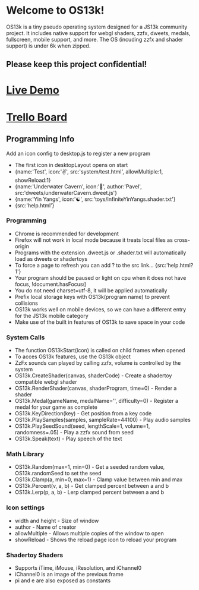 # Welcome to OS13k!

OS13k is a tiny pseudo operating system designed for a JS13k community project. It includes native support for webgl shaders, zzfx, dweets, medals, fullscreen, mobile support, and more. The OS (incuding zzfx and shader support) is under 6k when zipped.

## Please keep this project confidential!

# [Live Demo](https://killedbyapixel.github.io/OS13k)
# [Trello Board](https://trello.com/b/1PNeOZfM/os13k)

## Programming Info

Add an icon config to desktop.js to register a new program
- The first icon in desktopLayout opens on start
- {name:'Test', icon:'✌️', src:'system/test.html', allowMultiple:1, showReload:1}
- {name:'Underwater Cavern', icon:'🌊', author:'Pavel', src:'dweets/underwaterCavern.dweet.js'}
- {name:'Yin Yangs', icon:'☯️', src:'toys/infiniteYinYangs.shader.txt'}
- {src:'help.html'}

### Programming
- Chrome is recommended for development
- Firefox will not work in local mode because it treats local files as cross-origin
- Programs with the extension .dweet.js or .shader.txt will automatically load as dweets or shadertoys
- To force a page to refresh you can add ?<version> to the src link... {src:'help.html?1'}
- Your program should be paused or light on cpu when it does not have focus, !document.hasFocus() 
- You do not need charset=utf-8, it will be applied automatically
- Prefix local storage keys with OS13k(program name) to prevent collisions
- OS13k works well on mobile devices, so we can have a different entry for the JS13k mobile category
- Make use of the built in features of OS13k to save space in your code

### System Calls
- The function OS13kStart(icon) is called on child frames when opened
- To acces OS13k features, use the OS13k object
- ZzFx sounds can played by calling zzfx, volume is controlled by the system
- OS13k.CreateShader(canvas, shaderCode) - Create a shadertoy compatible webgl shader
- OS13k.RenderShader(canvas, shaderProgram, time=0) - Render a shader
- OS13k.Medal(gameName, medalName='', difficulty=0) - Register a medal for your game as complete
- OS13k.KeyDirection(key) - Get position from a key code
- OS13k.PlaySamples(samples, sampleRate=44100) - Play audio samples
- OS13k.PlaySeedSound(seed, lengthScale=1, volume=1, randomness=.05) - Play a zzfx sound from seed
- OS13k.Speak(text) - Play speech of the text

### Math Library
- OS13k.Random(max=1, min=0) - Get a seeded random value, OS13k.randomSeed to set the seed
- OS13k.Clamp(a, min=0, max=1) - Clamp value between min and max
- OS13k.Percent(v, a, b) - Get clamped percent between a and b
- OS13k.Lerp(p, a, b) - Lerp clamped percent between a and b

### Icon settings
- width and height - Size of window
- author - Name of creator
- allowMultiple - Allows multiple copies of the window to open
- showReload - Shows the reload page icon to reload your program

### Shadertoy Shaders
 - Supports iTime, iMouse, iResolution, and iChannel0
 - iChannel0 is an image of the previous frame
 - pi and e are also exposed as constants
